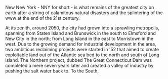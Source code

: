 New New York - NNY for short - is what remains of the greatest city on earth after a string of calamitous natural disasters and the splintering of the www at the end of the 21st century.  

At its zenith, around 2050, the city had grown into a sprawling metropolis, spanning from Staten Island and Brunswick in the south to Elmsford and New City in the north; from Long Island in the east to Morristown in the west. Due to the  growing demand for industrial development in the area, two ambitious reclaiming projects were started in '52 that aimed to create exploitable land out of the Atlantic sea bed to the north and south of Long Island. The Northern project, dubbed The Great Connecticut Dam was completed a mere seven years later and created a valley of industry by pushing the salt water back to. To the South, 